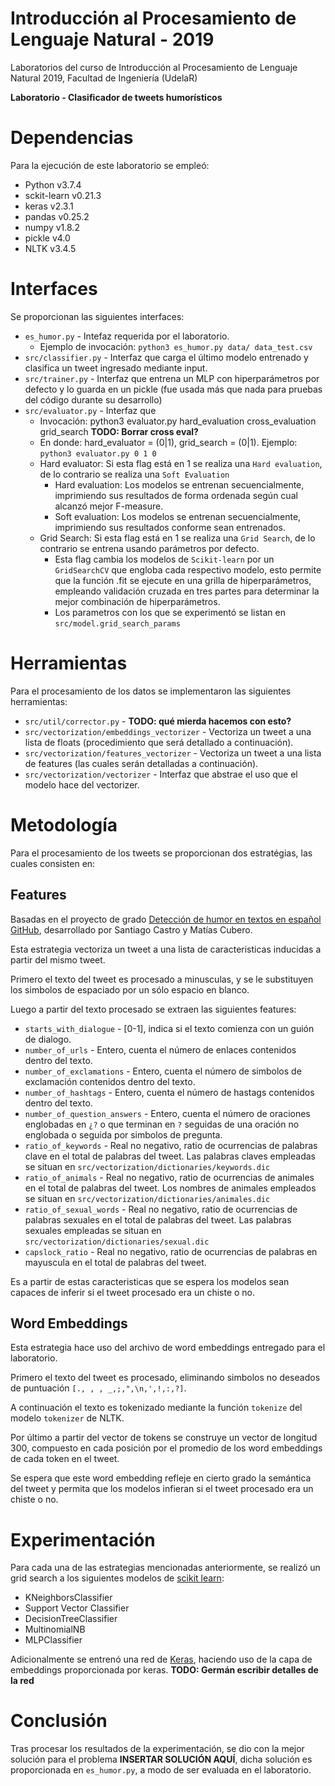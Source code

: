 # Introducción al Procesamiento de Lenguaje Natural - 2019
Laboratorios del curso de Introducción al Procesamiento de Lenguaje Natural 2019, Facultad de Ingeniería (UdelaR)

**Laboratorio - Clasificador de tweets humorísticos**

# Dependencias
Para la ejecución de este laboratorio se empleó:
- Python v3.7.4
- sckit-learn v0.21.3
- keras v2.3.1
- pandas v0.25.2
- numpy v1.8.2
- pickle v4.0
- NLTK v3.4.5

# Interfaces
Se proporcionan las siguientes interfaces:
- `es_humor.py` - Intefaz requerida por el laboratorio.
  - Ejemplo de invocación: `python3 es_humor.py data/ data_test.csv`
- `src/classifier.py` - Interfaz que carga el último modelo entrenado y clasifica un tweet ingresado mediante input.
- `src/trainer.py` - Interfaz que entrena un MLP con hiperparámetros por defecto y lo guarda en un pickle (fue usada más que nada para pruebas del código durante su desarrollo) 
- `src/evaluator.py` - Interfaz que 
  - Invocación: python3 evaluator.py hard_evaluation cross_evaluation grid_search **TODO: Borrar cross eval?**
  - En donde: hard_evaluator = (0|1), grid_search = (0|1). Ejemplo: `python3 evaluator.py 0 1 0`
  - Hard evaluator: Si esta flag está en 1 se realiza una `Hard evaluation`, de lo contrario se realiza una `Soft Evaluation`
    - Hard evaluation: Los modelos se entrenan secuencialmente, imprimiendo sus resultados de forma ordenada según cual alcanzó mejor F-measure.
    - Soft evaluation: Los modelos se entrenan secuencialmente, imprimiendo sus resultados conforme sean entrenados.
  - Grid Search: Si esta flag está en 1 se realiza una `Grid Search`, de lo contrario se entrena usando parámetros por defecto.
    - Esta flag cambia los modelos de `Scikit-learn` por un `GridSearchCV` que engloba cada respectivo modelo, esto permite que la función .fit se ejecute en una grilla de hiperparámetros, empleando validación cruzada en tres partes para determinar la mejor combinación de hiperparámetros.
    - Los parametros con los que se experimentó se listan en `src/model.grid_search_params`

# Herramientas
Para el procesamiento de los datos se implementaron las siguientes herramientas:
- `src/util/corrector.py` - **TODO: qué mierda hacemos con esto?**
- `src/vectorization/embeddings_vectorizer` - Vectoriza un tweet a una lista de floats (procedimiento que será detallado a continuación).
- `src/vectorization/features_vectorizer` - Vectoriza un tweet a una lista de features (las cuales serán detalladas a continuación).
- `src/vectorization/vectorizer` - Interfaz que abstrae el uso que el modelo hace del vectorizer.

# Metodología
Para el procesamiento de los tweets se proporcionan dos estratégias, las cuales consisten en:

## Features
Basadas en el proyecto de grado [Detección de humor en textos en español](https://www.fing.edu.uy/inco/grupos/pln/prygrado/Informepghumor.pdf) [GitHub](https://github.com/pln-fing-udelar/pghumor), desarrollado por Santiago Castro y Matías Cubero.

Esta estrategia vectoriza un tweet a una lista de caracteristicas inducidas a partir del mismo tweet.

Primero el texto del tweet es procesado a minusculas, y se le substituyen los simbolos de espaciado por un sólo espacio en blanco.

Luego a partir del texto procesado se extraen las siguientes features:
- `starts_with_dialogue` - [0-1], indica si el texto comienza con un guión de dialogo.
- `number_of_urls` - Entero, cuenta el número de enlaces contenidos dentro del texto.
- `number_of_exclamations` - Entero, cuenta el número de simbolos de exclamación contenidos dentro del texto.
- `number_of_hashtags` - Entero, cuenta el número de hastags contenidos dentro del texto.
- `number_of_question_answers` - Entero, cuenta el número de oraciones englobadas en `¿?` o que terminan en `?` seguidas de una oración no englobada o seguida por simbolos de pregunta.
- `ratio_of_keywords` - Real no negativo, ratio de ocurrencias de palabras clave en el total de palabras del tweet. Las palabras claves empleadas se situan en `src/vectorization/dictionaries/keywords.dic`
- `ratio_of_animals` - Real no negativo, ratio de ocurrencias de animales en el total de palabras del tweet. Los nombres de animales empleados se situan en `src/vectorization/dictionaries/animales.dic`
- `ratio_of_sexual_words` - Real no negativo, ratio de ocurrencias de palabras sexuales en el total de palabras del tweet. Las palabras sexuales empleadas se situan en `src/vectorization/dictionaries/sexual.dic`
- `capslock_ratio` - Real no negativo, ratio de ocurrencias de palabras en mayuscula en el total de palabras del tweet.

Es a partir de estas caracteristicas que se espera los modelos sean capaces de inferir si el tweet procesado era un chiste o no.

## Word Embeddings
Esta estrategia hace uso del archivo de word embeddings entregado para el laboratorio.

Primero el texto del tweet es procesado, eliminando simbolos no deseados de puntuación `[., , , _,;,",\n,',!,:,?]`.

A continuación el texto es tokenizado mediante la función `tokenize` del modelo `tokenizer` de NLTK.

Por último a partir del vector de tokens se construye un vector de longitud 300, compuesto en cada posición por el promedio de los word embeddings de cada token en el tweet.

Se espera que este word embedding refleje en cierto grado la semántica del tweet y permita que los modelos infieran si el tweet procesado era un chiste o no.

# Experimentación
Para cada una de las estrategias mencionadas anteriormente, se realizó un grid search a los siguientes modelos de [scikit learn](https://scikit-learn.org/):
- KNeighborsClassifier
- Support Vector Classifier
- DecisionTreeClassifier 
- MultinomialNB 
- MLPClassifier

Adicionalmente se entrenó una red de [Keras](https://keras.io/), haciendo uso de la capa de embeddings proporcionada por keras.
**TODO: Germán escribir detalles de la red**

# Conclusión
Tras procesar los resultados de la experimentación, se dio con la mejor solución para el problema **INSERTAR SOLUCIÓN AQUÍ**, dicha solución es proporcionada en `es_humor.py`, a modo de ser evaluada en el laboratorio.